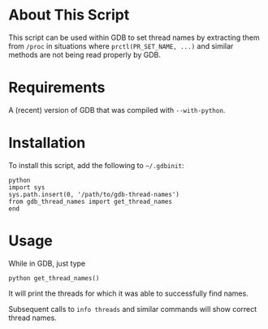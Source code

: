 # About This Script

This script can be used within GDB to set thread names by extracting them from
`/proc` in situations where `prctl(PR_SET_NAME, ...)` and similar methods are
not being read properly by GDB.

# Requirements

A (recent) version of GDB that was compiled with `--with-python`.

# Installation

To install this script, add the following to `~/.gdbinit`:

```
python
import sys
sys.path.insert(0, '/path/to/gdb-thread-names')
from gdb_thread_names import get_thread_names
end
```

# Usage

While in GDB, just type

`python get_thread_names()`

It will print the threads for which it was able to successfully find names.

Subsequent calls to `info threads` and similar commands will show correct
thread names.
